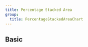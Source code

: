 ```yaml
---
title: Percentage Stacked Area
group:
  title: PercentageStackedAreaChart
---
```


## Basic

<code src="./basic.tsx" />
